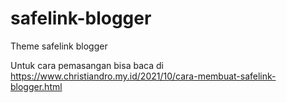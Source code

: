 # safelink-blogger
Theme safelink blogger

Untuk cara pemasangan bisa baca di https://www.christiandro.my.id/2021/10/cara-membuat-safelink-blogger.html
